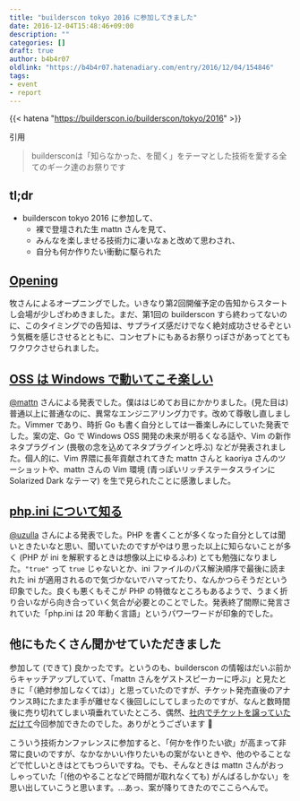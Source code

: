 ```yaml
---
title: "builderscon tokyo 2016 に参加してきました"
date: 2016-12-04T15:48:46+09:00
description: ""
categories: []
draft: true
author: b4b4r07
oldlink: "https://b4b4r07.hatenadiary.com/entry/2016/12/04/154846"
tags:
- event
- report
---
```


{{< hatena "https://builderscon.io/builderscon/tokyo/2016" >}}

引用

>buildersconは「知らなかった、を聞く」をテーマとした技術を愛する全てのギーク達のお祭りです

## tl;dr

- builderscon tokyo 2016 に参加して、
  - 裸で登壇された生 mattn さんを見て、
  - みんなを楽しませる技術力に凄いなぁと改めて思わされ、
  - 自分も何か作りたい衝動に駆られた

## [Opening](https://builderscon.io/builderscon/tokyo/2016/session/abc259a7-a6e9-11e6-a129-42010af0001c)

牧さんによるオープニングでした。いきなり第2回開催予定の告知からスタートし会場が少しざわめきました。まだ、第1回の builderscon すら終わってないのに、このタイミングでの告知は、サプライズ感だけでなく絶対成功させるぞという気概を感じさせるとともに、コンセプトにもあるお祭りっぽさがあってとてもワクワクさせられました。

## [OSS は Windows で動いてこそ楽しい](https://builderscon.io/builderscon/tokyo/2016/session/d1996f70-1d04-4def-a13f-c8fed0415b77)

[@mattn](https://twitter.com/mattn_jp) さんによる発表でした。僕ははじめてお目にかかりました。(見た目は) 普通以上に普通なのに、異常なエンジニアリング力です。改めて尊敬し直しました。Vimmer であり、時折 Go も書く自分としては一番楽しみにしていた発表でした。案の定、Go で Windows OSS 開発の未来が明るくなる話や、Vim の新作ネタプラグイン (畏敬の念を込めてネタプラグインと呼ぶ) などが発表されました。個人的に、Vim 界隈に長年貢献されてきた mattn さんと kaoriya さんのツーショットや、mattn さんの Vim 環境 (青っぽいリッチステータスラインに Solarized Dark なテーマ) を生で見られたことに感激しました。

## [php.ini について知る](https://builderscon.io/builderscon/tokyo/2016/session/d1344eb6-6405-4d0d-b556-a752579f9365)

[@uzulla](https://twitter.com/uzulla) さんによる発表でした。PHP を書くことが多くなった自分としては聞いときたいなと思い、聞いていたのですがやはり思った以上に知らないことが多く (PHP が ini を解釈するときは想像以上にゆるふわ) とても勉強になりました。`"true"` って `true` じゃないとか、ini ファイルのパス解決順序で最後に読まれた ini が適用されるので気づかないでハマってたり、なんかつらそうだという印象でした。良くも悪くもそこが PHP の特徴なところもあるようで、うまく折り合いながら向き合っていく気合が必要とのことでした。発表終了間際に発言されていた「php.ini は 20 年動く言語」というパワーワードが印象的でした。

## 他にもたくさん聞かせていただきました

参加して (できて) 良かったです。というのも、builderscon の情報はだいぶ前からキャッチアップしていて、「mattn さんをゲストスピーカーに呼ぶ」と見たときに「（絶対参加しなくては）」と思っていたのですが、チケット発売直後のアナウンス時にたまたま手が離せなく後回しにしてしまったのですが、なんと数時間後に売り切れてしまい項垂れていたところ、偶然、[社内でチケットを譲っていただけて](http://www.tellme.tokyo/entry/2016/10/01/191546)今回参加できたのでした。ありがとうございます :bow:

こういう技術カンファレンスに参加すると、「何かを作りたい欲」が高まって非常に良いのですが、なかなかいい作りたいもの案がないときや、他のやることなどで忙しいときはとてもつらいですね。でも、そんなときは mattn さんがおっしゃっていた「(他のやることなどで時間が取れなくても) がんばるしかない」を思い出していこうと思います。…あっ、案が降りてきたのでここらへんで。
